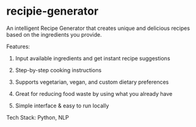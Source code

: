 # recipie-generator
An intelligent Recipe Generator that creates unique and delicious recipes based on the ingredients you provide.

Features:

1. Input available ingredients and get instant recipe suggestions

2. Step-by-step cooking instructions

3. Supports vegetarian, vegan, and custom dietary preferences

4. Great for reducing food waste by using what you already have

5. Simple interface & easy to run locally

Tech Stack: Python, NLP
